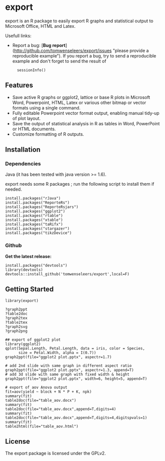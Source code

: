 export
======
export is an R package to easily export R graphs and statistical output to Microsoft Office, HTML and Latex.

Usefull links: 

* Report a bug: 
[**Bug report**]
(http://github.com/tomwenseleers/export/issues "please provide a reproducible example"). 
If you report a bug, try to send a reproducible example and don't forget to send the result of 
    
        sessionInfo()
        
Features
--------
* Save active R graphs or ggplot2, lattice or base R plots in Microsoft Word, Powerpoint, 
  HTML, Latex or various other bitmap or vector formats using a single command.
* Fully editable Powerpoint vector format output, enabling manual tidy-up of plot layout.
* Save the output of statistical analysis in R as tables in Word, PowerPoint or HTML documents.
* Customize formatting of R outputs.

Installation
------------

### Dependencies

Java (it has been tested with java version >= 1.6).

export needs some R packages ; run the following script to install them if needed.

    install.packages("rJava")
    install.packages("ReporteRs")
    install.packages("ReporteRsjars")
    install.packages("ggplot2")
    install.packages("rtable")
    install.packages("xtable")
    install.packages("taRifx")
    install.packages("stargazer")
    install.packages("tikzDevice")


### Github

**Get the latest release:**  

    install.packages("devtools")
    library(devtools)
    devtools::install_github('tomwenseleers/export',local=F)

  
Getting Started
---------------

    library(export)
       
    ?graph2ppt
    ?table2doc
    ?graph2tex
    ?table2tex
    ?graph2svg
    ?graph2png

    ## export of ggplot2 plot
    library(ggplot2)
    qplot(Sepal.Length, Petal.Length, data = iris, color = Species, 
          size = Petal.Width, alpha = I(0.7))
    graph2ppt(file="ggplot2 plot.pptx", aspectr=1.7)

    # add 2nd slide with same graph in different aspect ratio
    graph2ppt(file="ggplot2 plot.pptx", aspectr=1.3, append=T) 
    # add 3d slide with same graph with fixed width & height
    graph2ppt(file="ggplot2 plot.pptx", width=6, height=5, append=T) 

    # export of aov Anova output
    fit=aov(yield ~ block + N * P + K, npk)
    summary(fit)
    table2doc(file="table_aov.docx")
    summary(fit)
    table2doc(file="table_aov.docx",append=T,digits=4)
    summary(fit)
    table2doc(file="table_aov.docx",append=T,digits=4,digitspvals=1)
    summary(fit)
    table2html(file="table_aov.html")
  
License
-------
The export package is licensed under the GPLv2.
